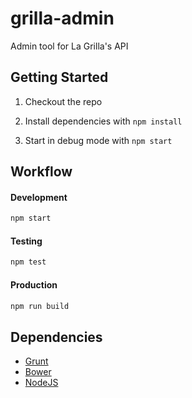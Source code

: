 grilla-admin
======
Admin tool for La Grilla's API

## Getting Started
1. Checkout the repo

2. Install dependencies with `npm install`

3. Start in debug mode with `npm start`

## Workflow

#### Development
```bash
npm start
```

#### Testing
```bash
npm test
```

#### Production
```bash
npm run build
```

## Dependencies
- [Grunt](http://gruntjs.com/)
- [Bower](http://bower.io/)
- [NodeJS](http://nodejs.org/)
